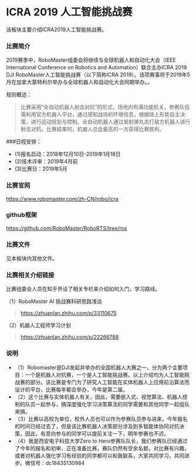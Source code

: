 # ICRA 2019 人工智能挑战赛

该板块主要介绍ICRA2019人工智能挑战赛。

### 比赛简介
2019赛季中，RoboMaster组委会将继续与全球机器人和自动化大会（IEEE International Conference on Robotics and Automation）联合主办ICRA 2019 DJI RoboMaster人工智能挑战赛（以下简称ICRA 2019）。该项赛事将于2019年5月在加拿大蒙特利尔举办与全球机器人和自动化大会同期举办。。

规则概述：

> 比赛采用“全自动机器人射击对抗”的形式，场地内布满功能机关，参赛队伍需利用官方机器人平台，通过感知战场的环境信息，根据场上形势自主决策，进行运动规划与控制。全自动机器人通过发射弹丸击打敌方机器人进行射击对抗。比赛结束时，机器人总血量高的一方获得比赛胜利。


###日程安排：

+ (1)报名启动：2018年12月10日-2019年1月18日
+ (2)技术评审：2019年4月前
+ (3)比赛日：2019年5月

### 比赛官网

https://www.robomaster.com/zh-CN/robo/icra
### github框架
https://github.com/RoboMaster/RoboRTS/tree/ros
### 比赛文件
见本板块内其他文件。

### 比赛相关介绍链接
比赛组委会人员在知乎开设了相关专栏来介绍如何入门，学习路线。

（1）RoboMaster AI 挑战赛科研思路浅谈
> https://zhuanlan.zhihu.com/p/33110675
    
（2）机器人工程师学习计划
> https://zhuanlan.zhihu.com/p/22266788
### 说明 
+ （1）Robomaster是DJI发起并举办的全国机器人大赛之一，分为两个主要项目：一个是机器人对抗赛，一个是人工智能挑战赛。以上介绍均为人工智能挑战赛的部分。该比赛是专门为了研究人工智能在实体机器人上应用前沿算法而设计的平台，比赛每年都会举办，今年是第二届。
+ （2）这个比赛与实体机器人有关，因此，需要嵌入式、视觉算法、机器人控制的队员一起参与，搞深度强化学习决策算法的同学需要和其他同学一起组队来搞，
+ （3）比赛以高校为单位，校外人员也可以作为参赛队员参与进来，今年报名的时间已经过去了，但是该比赛机器人决策部分涉及到多智能体协同对抗决策，因此，有意向参与的同学可以提前关注一下，明年参赛也不迟。
+ （4）我是西安电子科技大学Zero to Hero参赛队队长，我们参赛队已经通过了今年的报名和初审，正在准备比赛，赛队仍然有空余名额，对比赛有兴趣，或者对机器人强化学习有经验的同学都可以和我联系，大家共同学习，共同进步。微信号：dc18435130984

